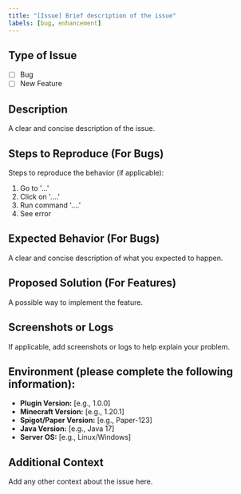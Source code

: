 ```yaml
---
title: "[Issue] Brief description of the issue"
labels: [bug, enhancement]
---
```


## Type of Issue
- [ ] Bug
- [ ] New Feature

## Description
A clear and concise description of the issue.

## Steps to Reproduce (For Bugs)
Steps to reproduce the behavior (if applicable):
1. Go to '...'
2. Click on '....'
3. Run command '....'
4. See error

## Expected Behavior (For Bugs)
A clear and concise description of what you expected to happen.

## Proposed Solution (For Features)
A possible way to implement the feature.

## Screenshots or Logs
If applicable, add screenshots or logs to help explain your problem.

## Environment (please complete the following information):
- **Plugin Version:** [e.g., 1.0.0]
- **Minecraft Version:** [e.g., 1.20.1]
- **Spigot/Paper Version:** [e.g., Paper-123]
- **Java Version:** [e.g., Java 17]
- **Server OS:** [e.g., Linux/Windows]

## Additional Context
Add any other context about the issue here.
